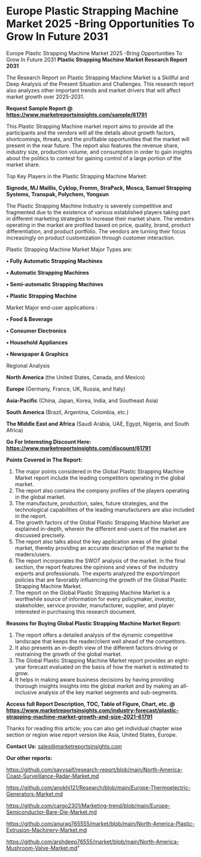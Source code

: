 # Europe Plastic Strapping Machine Market 2025 -Bring Opportunities To Grow In Future 2031
Europe Plastic Strapping Machine Market 2025 -Bring Opportunities To Grow In Future 2031
<strong>Plastic Strapping Machine Market Research Report 2031</strong>

The Research Report on Plastic Strapping Machine Market is a Skillful and Deep Analysis of the Present Situation and Challenges. This research report also analyzes other important trends and market drivers that will affect market growth over 2025-2031.

<strong>Request Sample Report @ <a href=https://www.marketreportsinsights.com/sample/61791>https://www.marketreportsinsights.com/sample/61791</a></strong>

This Plastic Strapping Machine market report aims to provide all the participants and the vendors will all the details about growth factors, shortcomings, threats, and the profitable opportunities that the market will present in the near future. The report also features the revenue share, industry size, production volume, and consumption in order to gain insights about the politics to contest for gaining control of a large portion of the market share.

Top Key Players in the Plastic Strapping Machine Market:

<strong>Signode, MJ Maillis, Cyklop, Fromm, StraPack, Mosca, Samuel Strapping Systems, Transpak, Polychem, Yongsun</strong>

The Plastic Strapping Machine Industry is severely competitive and fragmented due to the existence of various established players taking part in different marketing strategies to increase their market share. The vendors operating in the market are profiled based on price, quality, brand, product differentiation, and product portfolio. The vendors are turning their focus increasingly on product customization through customer interaction.

Plastic Strapping Machine Market Major Types are:

<strong>• Fully Automatic Strapping Machines

• Automatic Strapping Machines

• Semi-automatic Strapping Machines

• Plastic Strapping Machine</strong>

Market Major end-user applications :

<strong>• Food & Beverage

• Consumer Electronics

• Household Appliances

• Newspaper & Graphics</strong>

Regional Analysis

</u><strong><b>North America</b></strong> (the United States, Canada, and Mexico)

<strong><b>Europe </b></strong>(Germany, France, UK, Russia, and Italy)

<strong><b>Asia-Pacific</b></strong> (China, Japan, Korea, India, and Southeast Asia)

<strong><b>South America</b></strong> (Brazil, Argentina, Colombia, etc.)

<strong><b>The Middle East and Africa</b></strong> (Saudi Arabia, UAE, Egypt, Nigeria, and South Africa)

<strong>Go For Interesting Discount Here: <a href=https://www.marketreportsinsights.com/discount/61791>https://www.marketreportsinsights.com/discount/61791</a></strong>

<strong>Points Covered in The Report:</strong>
<ol>
  <li>The major points considered in the Global Plastic Strapping Machine Market report include the leading competitors operating in the global market.</li>
  <li>The report also contains the company profiles of the players operating in the global market.</li>
  <li>The manufacture, production, sales, future strategies, and the technological capabilities of the leading manufacturers are also included in the report.</li>
  <li>The growth factors of the Global Plastic Strapping Machine Market are explained in-depth, wherein the different end-users of the market are discussed precisely.</li>
  <li>The report also talks about the key application areas of the global market, thereby providing an accurate description of the market to the readers/users.</li>
  <li>The report incorporates the SWOT analysis of the market. In the final section, the report features the opinions and views of the industry experts and professionals. The experts analyzed the export/import policies that are favorably influencing the growth of the Global Plastic Strapping Machine Market.</li>
  <li>The report on the Global Plastic Strapping Machine Market is a worthwhile source of information for every policymaker, investor, stakeholder, service provider, manufacturer, supplier, and player interested in purchasing this research document.</li>
</ol>
<strong>Reasons for Buying Global Plastic Strapping Machine Market Report:</strong>

<ol>
  <li>The report offers a detailed analysis of the dynamic competitive landscape that keeps the reader/client well ahead of the competitors.</li>
  <li>It also presents an in-depth view of the different factors driving or restraining the growth of the global market.</li>
  <li>The Global Plastic Strapping Machine Market report provides an eight-year forecast evaluated on the basis of how the market is estimated to grow.</li>
  <li>It helps in making aware business decisions by having providing thorough insights insights into the global market and by making an all-inclusive analysis of the key market segments and sub-segments.</li>
</ol>
<strong>Access full Report Description, TOC, Table of Figure, Chart, etc. @ <a href=https://www.marketreportsinsights.com/industry-forecast/plastic-strapping-machine-market-growth-and-size-2021-61791>https://www.marketreportsinsights.com/industry-forecast/plastic-strapping-machine-market-growth-and-size-2021-61791</a></strong>


Thanks for reading this article; you can also get individual chapter wise section or region wise report version like Asia, United States, Europe.

<strong>Contact Us:</strong>
sales@marketreportsinsights.com

<strong>Our other reports:</strong>

<a href=https://github.com/sayysaif/research-report/blob/main/North-America-Coast-Surveillance-Radar-Market.md>https://github.com/sayysaif/research-report/blob/main/North-America-Coast-Surveillance-Radar-Market.md</a>

<a href=https://github.com/anokhi121/Research/blob/main/Europe-Thermoelectric-Generators-Market.md>https://github.com/anokhi121/Research/blob/main/Europe-Thermoelectric-Generators-Market.md</a>

<a href=https://github.com/cargo2301/Marketing-trend/blob/main/Europe-Semiconductor-Bare-Die-Market.md>https://github.com/cargo2301/Marketing-trend/blob/main/Europe-Semiconductor-Bare-Die-Market.md</a>

<a href=https://github.com/anurag765555/market/blob/main/North-America-Plastic-Extrusion-Machinery-Market.md>https://github.com/anurag765555/market/blob/main/North-America-Plastic-Extrusion-Machinery-Market.md</a>

<a href=https://github.com/arshdeep76555/market/blob/main/North-America-Mushroom-Valve-Market.md>https://github.com/arshdeep76555/market/blob/main/North-America-Mushroom-Valve-Market.md</a>"
